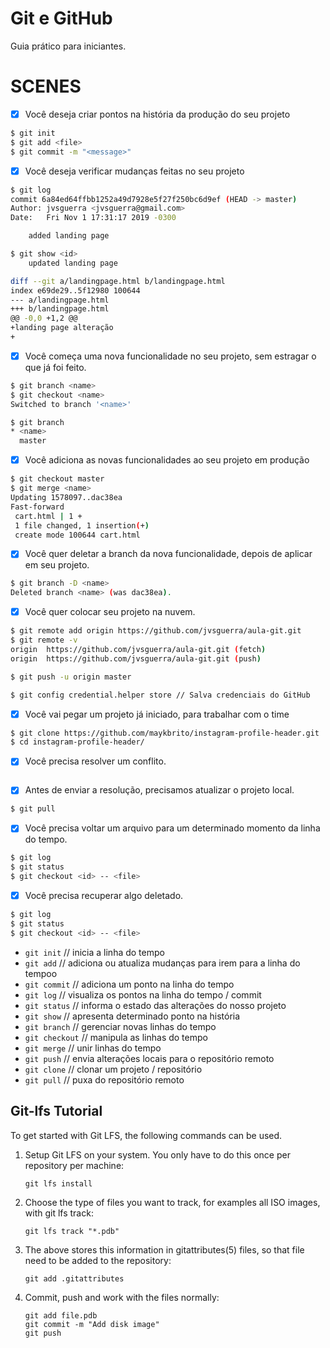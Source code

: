 # Git e GitHub

Guia prático para iniciantes.

# SCENES

- [x] Você deseja criar pontos na história da produção do seu projeto
```bash
$ git init
$ git add <file>
$ git commit -m "<message>"
```

- [x] Você deseja verificar mudanças feitas no seu projeto
```bash
$ git log
commit 6a84ed64ffbb1252a49d7928e5f27f250bc6d9ef (HEAD -> master)
Author: jvsguerra <jvsguerra@gmail.com>
Date:   Fri Nov 1 17:31:17 2019 -0300

    added landing page

$ git show <id>
    updated landing page

diff --git a/landingpage.html b/landingpage.html
index e69de29..5f12980 100644
--- a/landingpage.html
+++ b/landingpage.html
@@ -0,0 +1,2 @@
+landing page alteração
+
```

- [x] Você começa uma nova funcionalidade no seu projeto, sem estragar o que já foi feito.
```bash
$ git branch <name>
$ git checkout <name>
Switched to branch '<name>'

$ git branch
* <name>
  master
```

- [x] Você adiciona as novas funcionalidades ao seu projeto em produção
```bash
$ git checkout master
$ git merge <name>
Updating 1578097..dac38ea
Fast-forward
 cart.html | 1 +
 1 file changed, 1 insertion(+)
 create mode 100644 cart.html
```

- [x] Você quer deletar a branch da nova funcionalidade, depois de aplicar em seu projeto.
```bash
$ git branch -D <name>
Deleted branch <name> (was dac38ea).
```

- [x] Você quer colocar seu projeto na nuvem.
```bash
$ git remote add origin https://github.com/jvsguerra/aula-git.git
$ git remote -v
origin  https://github.com/jvsguerra/aula-git.git (fetch)
origin  https://github.com/jvsguerra/aula-git.git (push)

$ git push -u origin master

$ git config credential.helper store // Salva credenciais do GitHub
```

- [x] Você vai pegar um projeto já iniciado, para trabalhar com o time
```bash
$ git clone https://github.com/maykbrito/instagram-profile-header.git
$ cd instagram-profile-header/
```

- [x] Você precisa resolver um conflito.
```bash

```

- [x] Antes de enviar a resolução, precisamos atualizar o projeto local.
```bash
$ git pull
```

- [x] Você precisa voltar um arquivo para um determinado momento da linha do tempo.
```bash
$ git log
$ git status
$ git checkout <id> -- <file>
```

- [x] Você precisa recuperar algo deletado.
```bash
$ git log
$ git status
$ git checkout <id> -- <file>
```

* `git init` // inicia a linha do tempo
* `git add` // adiciona ou atualiza mudanças para irem para a linha do tempoo
* `git commit` // adiciona um ponto na linha do tempo
* `git log` // visualiza os pontos na linha do tempo / commit
* `git status` // informa o estado das alterações do nosso projeto
* `git show` // apresenta determinado ponto na história
* `git branch` // gerenciar novas linhas do tempo
* `git checkout` // manipula as linhas do tempo
* `git merge` // unir linhas do tempo
* `git push` // envia alterações locais para o repositório remoto
* `git clone` // clonar um projeto / repositório
* `git pull` // puxa do repositório remoto


Git-lfs Tutorial
--------

To get started with Git LFS, the following commands can be used.

 1. Setup Git LFS on your system. You only have to do this once per
    repository per machine:

        git lfs install

 2. Choose the type of files you want to track, for examples all ISO
    images, with git lfs track:

        git lfs track "*.pdb"

 3. The above stores this information in gitattributes(5) files, so
    that file need to be added to the repository:

        git add .gitattributes

 3. Commit, push and work with the files normally:

        git add file.pdb
        git commit -m "Add disk image"
        git push

